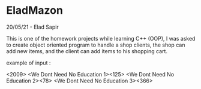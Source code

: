 # EladMazon

20/05/21 - Elad Sapir

This is one of the homework projects while learning C++ (OOP), 
I was asked to create object oriented program to handle a shop clients, the shop can add new items, and the client can add items to his shopping cart.


example of input :

<Music Album><We Dont Need No Education><2009>
<Song><We Dont Need No Education 1><125>
<Song><We Dont Need No Education 2><78>
<Song><We Dont Need No Education 3><366>
